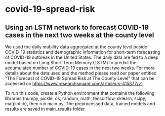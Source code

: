 # covid-19-spread-risk
## Using an LSTM network to forecast COVID-19 cases in the next two weeks at the county level

  We used the daily mobility data aggregated at the county level beside COVID-19 statistics and demographic information for short-term forecasting of COVID-19 outbreak in the United States. The daily data are fed to a deep model based on Long Short-Term Memory (LSTM) to predict the accumulated number of COVID-19 cases in the next two weeks. For more details about the data used and the method please read our paper entitled "The Forecast of COVID-19 Spread Risk at The County Level" that can be accessed on https://www.researchsquare.com/article/rs-415377/v1

  To run this code, create a Python environment that contains the following libraries (numpy, pickle, os, random, math, tensorflow, sklearn, scipy, matplotlib), then run main.py. The preprocessed data, trained models and results are saved in main_results folder. 

